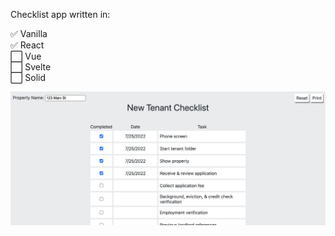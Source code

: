 Checklist app written in:

✅ Vanilla  
✅ React  
⬜ Vue  
⬜ Svelte  
⬜ Solid

![screenshot](screenshot.png)
